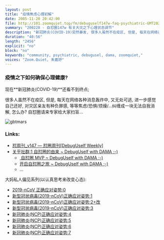 ```yaml
---
layout: post
title: "疫情焦虑心理初解"
date: 2005-11-20 20:42:00 
file: http://101.zoomquiet.top/fm/debuguself147w-faq-psychiatric-GMT20200208-Zoom_Quiet.mp3
summary: "200228 - 自怼圈147w 有关大灾之下心理状态调节"
description: "新冠肺炎(COVID-19)突然暴发, 很多人虽然不在疫区, 但是, 每天在网络各种消息轰炸中, 又无处可逃, 进一步感觉自己还好, 对灾区亲友有种负罪感, 等等焦虑/恐惧/烦燥/...纠缠成一块无法自我消解, 怎么办? 自怼圈请来专家给大家扫盲..."
duration: "40:56" 
length: "2456"
explicit: "no" 
block: "no" 
keywords: "community, psychiatric, debugusel, dama, zoomquiet,"
voices: "Zoom.Quiet, 朱嘉妤"
---
```


### 疫情之下如何确保心理健康?

现在**新冠肺炎(COVID-19)**还看不到终点;

很多人虽然不在疫区, 但是, 每天在网络各种消息轰炸中, 又无处可逃, 进一步感觉自己还好, 对灾区亲友有种负罪感, 等等焦虑/恐惧/烦燥/...纠缠成一块无法自我消解, 怎么办? 自怼圈请来专家给大家扫盲...

![gbtmars](http://ydlj.zoomquiet.top/ipic/2020-02-15-gbtmars.jpeg)


### Links: 

- [怼周刊_v147 — 怼圈周刊\[DebugUself Weekly\]](https://du.101.camp/duw/2020/147w/)
- [关乎社群:1 自怼圈的由来 ~ DebugUself with DAMA ;-)](https://du.101.camp/2017-11/ac1-du4new/)
    + [ 自怼圈 MVP ~ DebugUself with DAMA ;-)](https://du.101.camp/2017-11/lgh-DebugMvp/)
    + [开启自怼圈之旅 ~ DebugUself with DAMA ;-)](https://du.101.camp/2018-07/into-du/)
    + ...

大妈私人偏见系列(以认真思考来改变心态):

- [2019-nCoV 正确应对姿势:0](https://mp.weixin.qq.com/s/xd3IfF92QnscD3SFsz9Ibg)
- [新型冠状病毒(2019-nCoV)正确应对姿势:1](https://mp.weixin.qq.com/s/EuE_MDaudS4bE0p0p5rE_g)
- [新型冠状病毒(2019-nCoV)正确应对姿势:2+改](https://mp.weixin.qq.com/s/PvtOAdTZipsafuCAwj2JVQ)
- [新型冠状病毒(2019-nCoV)正确应对姿势:3](https://mp.weixin.qq.com/s/KbucFWXryqVYaX6dh4npWw)
- [新冠肺炎(NCP)正确应对姿势:4](https://mp.weixin.qq.com/s/SRaO0dO4hVnWuTGAGMRHpA)
- [新冠肺炎(NCP)正确应对姿势:5](https://mp.weixin.qq.com/s/ZPHbdvrqwXjNBhr9b-elJA)
- [新冠肺炎(NCP)正确应对姿势:6](https://mp.weixin.qq.com/s/vwmNiLQRHFji1UYlhcuvMQ)
- [新冠肺炎(NCP)正确应对姿势:7](https://mp.weixin.qq.com/s/EgiOutO3Ru1lDACzQ2zlIQ)

 


